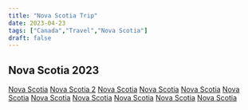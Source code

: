 ```yaml
---
title: "Nova Scotia Trip"
date: 2023-04-23
tags: ["Canada","Travel","Nova Scotia"]
draft: false
---
```


## Nova Scotia 2023

  <div ID="gallery-travel-nova-scotia" data-nanogallery2='{
      "itemsBaseURL": "{{<s3cdn>}}/img/gallery/travel/nova_scotia/",
      "thumbnailWidth": "250",
      "thumbnailHeight": "250",
      "thumbnailBorderVertical": 1,
      "thumbnailBorderHorizontal": 1,
      "thumbnailLabel": {
        "position": "overImageOnBottom",
        "displayDescription": true
      },
      "thumbnailHoverEffect2": "labelAppear75|descriptionSlideUp",
      "galleryDisplayMode": "pagination",
      "galleryMaxRows": 2,
      "thumbnailAlignment": "center",
      "thumbnailOpenImage": true,
      "viewerTools":     {
        "topLeft":    "pageCounter, label",
        "topRight":   "playPauseButton, rotateLeft, rotateRight, fullscreenButton, closeButton"
       }   
    }'>
  <a href="nova_scotia_1.JPG" data-ngthumb="nova_scotia_1.JPG" data-ngdesc="Cabot Trail">Nova Scotia</a>
  <a href="nova_scotia_2.JPG" data-ngthumb="nova_scotia_2.JPG" data-ngdesc="Cabot Trail">Nova Scotia 2</a>
  <a href="nova_scotia_3.JPG" data-ngthumb="nova_scotia_3.JPG" data-ngdesc="">Nova Scotia</a>
  <a href="nova_scotia_4.JPG" data-ngthumb="nova_scotia_4.JPG" data-ngdesc="">Nova Scotia</a>
  <a href="nova_scotia_5.JPG" data-ngthumb="nova_scotia_5.JPG" data-ngdesc="">Nova Scotia</a>
  <a href="nova_scotia_6.JPG" data-ngthumb="nova_scotia_6.JPG" data-ngdesc="">Nova Scotia</a>
  <a href="nova_scotia_7.jpg" data-ngthumb="nova_scotia_7.jpg" data-ngdesc="">Nova Scotia</a>
  <a href="nova_scotia_8.jpg" data-ngthumb="nova_scotia_8.jpg" data-ngdesc="">Nova Scotia</a>
  <a href="nova_scotia_9.JPG" data-ngthumb="nova_scotia_9.JPG" data-ngdesc="">Nova Scotia</a>
  <a href="nova_scotia_10.JPG" data-ngthumb="nova_scotia_10.JPG" data-ngdesc="">Nova Scotia</a>
  <a href="nova_scotia_11.jpg" data-ngthumb="nova_scotia_11.jpg" data-ngdesc="">Nova Scotia</a>
  </div>

